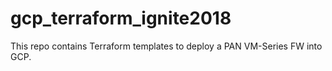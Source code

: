 # gcp_terraform_ignite2018
This repo contains Terraform templates to deploy a PAN VM-Series FW into GCP.
